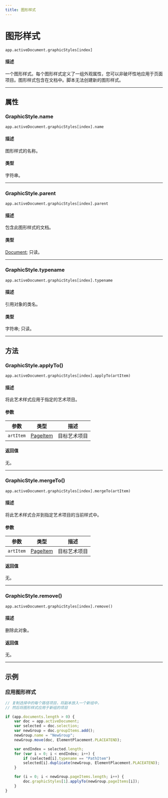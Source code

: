 ```yaml
---
title: 图形样式
---
```

# 图形样式

`app.activeDocument.graphicStyles[index]`

#### 描述

一个图形样式。每个图形样式定义了一组外观属性，您可以非破坏性地应用于页面项目。图形样式包含在文档中。脚本无法创建新的图形样式。

---

## 属性

### GraphicStyle.name

`app.activeDocument.graphicStyles[index].name`

#### 描述

图形样式的名称。

#### 类型

字符串。

---

### GraphicStyle.parent

`app.activeDocument.graphicStyles[index].parent`

#### 描述

包含此图形样式的文档。

#### 类型

[Document](.././Document); 只读。

---

### GraphicStyle.typename

`app.activeDocument.graphicStyles[index].typename`

#### 描述

引用对象的类名。

#### 类型

字符串; 只读。

---

## 方法

### GraphicStyle.applyTo()

`app.activeDocument.graphicStyles[index].applyTo(artItem)`

#### 描述

将此艺术样式应用于指定的艺术项目。

#### 参数

| 参数      |     类型      |   描述   |
| --------- | ------------------------- | -------- |
| `artItem` | [PageItem](.././PageItem) | 目标艺术项目 |

#### 返回值

无。

---

### GraphicStyle.mergeTo()

`app.activeDocument.graphicStyles[index].mergeTo(artItem)`

#### 描述

将此艺术样式合并到指定艺术项目的当前样式中。

#### 参数

| 参数      |     类型      |   描述   |
| --------- | ------------------------- | -------- |
| `artItem` | [PageItem](.././PageItem) | 目标艺术项目 |

#### 返回值

无。

---

### GraphicStyle.remove()

`app.activeDocument.graphicStyles[index].remove()`

#### 描述

删除此对象。

#### 返回值

无。

---

## 示例

### 应用图形样式

```javascript
// 复制选择中的每个路径项目，将副本放入一个新组中，
// 然后将图形样式应用于新组的项目

if (app.documents.length > 0) {
    var doc = app.activeDocument;
    var selected = doc.selection;
    var newGroup = doc.groupItems.add();
    newGroup.name = "NewGroup";
    newGroup.move(doc, ElementPlacement.PLACEATEND);

    var endIndex = selected.length;
    for (var i = 0; i < endIndex; i++) {
        if (selected[i].typename == "PathItem")
        selected[i].duplicate(newGroup, ElementPlacement.PLACEATEND);
    }

    for (i = 0; i < newGroup.pageItems.length; i++) {
        doc.graphicStyles[1].applyTo(newGroup.pageItems[i]);
    }
}
```
